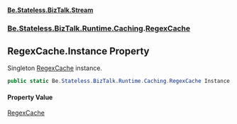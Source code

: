 #### [Be.Stateless.BizTalk.Stream](README.md 'README')
### [Be.Stateless.BizTalk.Runtime.Caching](Be.Stateless.BizTalk.Runtime.Caching.md 'Be.Stateless.BizTalk.Runtime.Caching').[RegexCache](RegexCache.md 'Be.Stateless.BizTalk.Runtime.Caching.RegexCache')

## RegexCache.Instance Property

Singleton [RegexCache](RegexCache.md 'Be.Stateless.BizTalk.Runtime.Caching.RegexCache') instance.

```csharp
public static Be.Stateless.BizTalk.Runtime.Caching.RegexCache Instance { get; }
```

#### Property Value
[RegexCache](RegexCache.md 'Be.Stateless.BizTalk.Runtime.Caching.RegexCache')